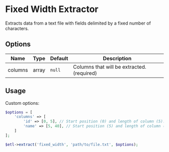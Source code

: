 # Fixed Width Extractor

Extracts data from a text file with fields delimited by a fixed number of characters.

## Options

| Name | Type | Default | Description |
| ---- |----- | ------- | ----------- |
| columns | array | `null` | Columns that will be extracted. (required) |


## Usage

Custom options:
```php
$options = [
    'columns' => [
        'id' => [0, 5], // Start position (0) and length of column (5).
        'name' => [5, 40], // Start position (5) and length of column (40).
    ]
];

$etl->extract('fixed_width', 'path/to/file.txt', $options);
```
